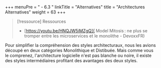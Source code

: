 +++
menuPre = " - 6.3 "
linkTitle = "Alternatives"
title = "Architectures Alternatives"
weight = 63
+++

> [!ressource] Ressources
> - [https://youtu.be/HNQJW5iMZgQ]( Model Mitosis : ne plus se tromper entre les microservices et le monolithe - DevoxxFR)


Pour simplifier la compréhension des styles architecturaux, nous les avions découpé en deux catégories Monolithique et Distibuée. Mais comme vous le comprenez, l'architecture logicielle n'est pas blanche ou noire, il existe des styles intermédiaires profitant des avantages des deux styles.
